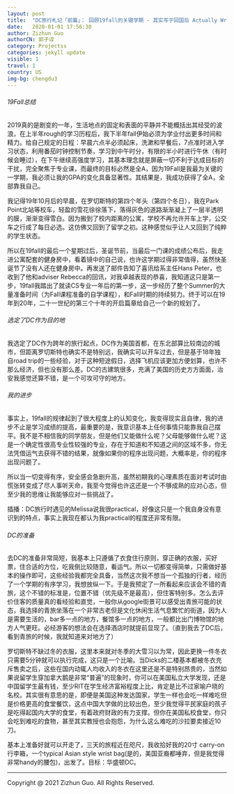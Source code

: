 ```yaml
---
layout: post
title:  "DC旅行札记「前篇」： 回顾19fall的关键学期 - 其实写于回国后 Actually Written from home China"
date:   2020-01-01 17:56:30
author: Zizhun Guo
authorCN: 郭子谆
category: Projectss
categories: jekyll update
visible: 1
travel: 1
country: US
img-bg: chengdu3
---
```

###### 19Fall总结

2019真的是剧变的一年，生活地点的固定和表面的平静并不能概括出其经受的波浪，在上半年rough的学习历程后，我下半年fall伊始必须为学业付出更多时间和精力。给自己规定的日程：早晨六点半必须起床，洗漱和早餐后，7点准时进入学习状态，利用番茄时钟控制节奏，学习到中午时分，有限的半小时进行午休（有时候会睡过），在下午继续高强度学习，其基本理念就是屏蔽一切不利于达成目标的干扰，完全聚焦于专业课，而最终的目标必然是全A，因为19Fall是我最为关键的一学期，我必须让我的GPA的变化具备显著性。其结果是，我成功获得了全A，全部靠我自己。

我记得19年10月后的早晨，在罗切斯特的第四个年头（第四个冬日），我在Park Point北站等校车，轻盈的雪花徐徐落下，落得灰色的道路渐渐凝上了一层半透明的膜，渐渐变得雪白。因为搬到了校内距离的公寓，学校不再允许开车上学，公交车之行成了每日必选。这仿佛又回到了留学之初。这种感觉似乎让人又回到了纯粹的学生状态。

所以在19fall的最后一个星期过后，圣诞节前，当最后一门课的成绩公布后，我走进公寓配套的健身房中，看着镜中的自己说，也许这学期过得非常值得，虽然快圣诞节了没有人还在健身房中。再发送了邮件告知了喜讯给系主任Hans Peter，也收到了他和adviser Rebecca的回讯，对我卓越表现的恭喜，我知道这只是第一步，19fall我踏出了就读CS专业一年后的第一步，这一步经历了整个Summer的大量准备时间（为Fall课程准备的自学课程），和Fall时期的持续努力。终于可以在19年到20年，二十一世纪的第三个十年的开启篇章给自己一个新的规划了。

###### 选定了DC作为目的地

我选定了DC作为跨年的旅行起点，DC作为美国首都，在东北部算比较南边的城市，但距离罗切斯特也确实不是特别远，我确实可以开车过去，但是基于18年独自road trip的一些经验，对于这种短途假日，选择飞机应该更加方便划算，也许不那么经济，但也没有那么差。DC的古建筑很多，充满了美国的历史方方面面，治安我感觉还算不错，是一个可攻可守的地方。

###### 我的进步

事实上，19fall的规律起到了很大程度上的认知变化，我变得现实且自律，我的进步不止是学习成绩的提高，最重要的是，我意识基本上任何事情只能靠我自己摆平。我不是不相信我的同学朋友，但是他们又能做什么呢？父母能够做什么呢？这是一个确定性很高专业性较强的专业，存在于知道和不知道之间的区域不多，你无法凭借运气去获得不错的结果，就像如果你的程序出现问题，大概率是，你的程序出现问题了。

所以当一切变得有序，安全感会急剧升高，虽然初期我的心理素质在面对考试时由慌张转变成了尽人事听天命，我至今觉得也许这还是一个不够成熟的应对心态，但至少我的思维让我能够应对一些挑战了。

插播：DC旅行时遇见的Melissa说我很practical，好像这只是一个我自身没有意识到的特点，事实上我现在都认为我practical的程度还非常有限。

###### DC的准备

去DC的准备非常简短，我基本上只遵循了衣食住行原则，穿正确的衣服，买好票，住合适的方位，吃我倒比较随意，看运气。所以一切都变得简单，只需做好基本的操作即可，这些经验我都完全具备，当然这次我不想当一个孤独的行者，经历了一个学期的有序学习，我想放纵一下。于是我预定了一所看起来应该会不错的青旅，这个不错的标准是，位置不错（优先级不是最高），但住客特别多。怎么去评价住客的质量真的看经验和直觉，一般你从google街景可以感受出青旅可能的状态，我选择的青旅坐落在一个非常古老但是文化休闲生活气息繁忙的街道，因为人是需要生活的，bar多一点的地方，餐馆多一点的地方，一般都比出门博物馆的地方人气更旺。必经游客的想法会在选择酒店时就提前显现了。（直到我去了DC后，看到青旅的时候，我就知道来对地方了）

罗切斯特不缺过冬的衣服，这里本来就对冬季的大雪习以为常，因此更换一件冬衣只需要5分钟就可以执行完成，这只是一个比喻。当Dicks的二楼基本都被冬衣充斥售卖之后，这些在国内动辄人均收入的冬衣在这里还是不是特别昂贵的，当然如果说留学生穿加拿大鹅是非常“普遍”的现象时，你可以在美国私立大学发现，还是中国留学生最有钱，至少RIT在学生经济富裕程度上比，肯定是比不过家喻户晓的名校。其实很有意思的是，即便是美国这种发达国家，学生一样也会吃一样难吃但是价格更高的食堂餐饮，这点中国大学做的比较出色，至少我觉得平民家庭的孩子是吃得起国内大学的食堂，有着政府财政的有力支撑。但你在美国私校食堂，你只会吃到难吃的食物，甚至其实教授也会抱怨，为什么这么难吃的沙拉要卖接近10刀。

基本上准备好就可以开走了，三天的旅程近在咫尺，我收拾好我的20寸 carry-on行李箱，一个typical Asian style wrist bag(是的，美国亚裔都唾弃，但是我觉得非常handy的腰包)，出发了。目标：华盛顿DC。


---
Copyright @ 2021 Zizhun Guo. All Rights Reserved.

